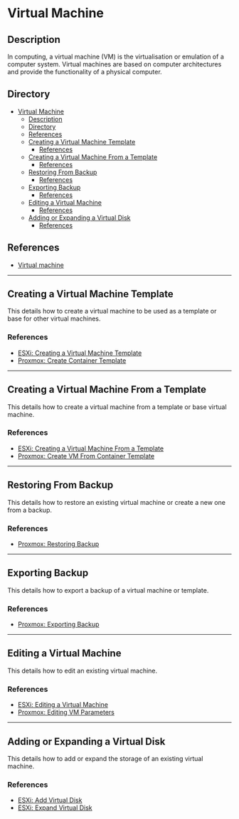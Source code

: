 # Virtual Machine

## Description

In computing, a virtual machine (VM) is the virtualisation or emulation of a computer system. Virtual machines are based on computer architectures and provide the functionality of a physical computer.

## Directory

- [Virtual Machine](#virtual-machine)
  - [Description](#description)
  - [Directory](#directory)
  - [References](#references)
  - [Creating a Virtual Machine Template](#creating-a-virtual-machine-template)
    - [References](#references-1)
  - [Creating a Virtual Machine From a Template](#creating-a-virtual-machine-from-a-template)
    - [References](#references-2)
  - [Restoring From Backup](#restoring-from-backup)
    - [References](#references-3)
  - [Exporting Backup](#exporting-backup)
    - [References](#references-4)
  - [Editing a Virtual Machine](#editing-a-virtual-machine)
    - [References](#references-5)
  - [Adding or Expanding a Virtual Disk](#adding-or-expanding-a-virtual-disk)
    - [References](#references-6)

## References

- [Virtual machine](https://en.wikipedia.org/wiki/Virtual_machine)

---

## Creating a Virtual Machine Template

This details how to create a virtual machine to be used as a template or base for other virtual machines.

### References

- [ESXi: Creating a Virtual Machine Template](../topics/esxi.md#creating-a-virtual-machine-template)
- [Proxmox: Create Container Template](../topics/proxmox.md#create-container-template)

---

## Creating a Virtual Machine From a Template

This details how to create a virtual machine from a template or base virtual machine.

### References

- [ESXi: Creating a Virtual Machine From a Template](../topics/esxi.md#creating-a-virtual-machine-from-a-template)
- [Proxmox: Create VM From Container Template](../topics/proxmox.md#create-vm-from-container-template)

---

## Restoring From Backup

This details how to restore an existing virtual machine or create a new one from a backup.

### References

- [Proxmox: Restoring Backup](../topics/proxmox.md#restoring-backup)

---

## Exporting Backup

This details how to export a backup of a virtual machine or template.

### References

- [Proxmox: Exporting Backup](../topics/proxmox.md#exporting-backup)

---

## Editing a Virtual Machine

This details how to edit an existing virtual machine.

### References

- [ESXi: Editing a Virtual Machine](../topics/esxi.md#editing-a-virtual-machine)
- [Proxmox: Editing VM Parameters](../topics/proxmox.md#editing-vm-parameters)

---

## Adding or Expanding a Virtual Disk

This details how to add or expand the storage of an existing virtual machine.

### References

- [ESXi: Add Virtual Disk](../topics/esxi.md#add-virtual-disk)
- [ESXi: Expand Virtual Disk](../topics/esxi.md#expand-virtual-disk)
